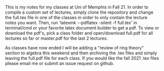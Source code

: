 This is my notes for my classes at Uni of Memphis in Fall 21. In order to compile a custom set of lectures, simply clone the repository and change the full.tex file in one of the classes in order to only contain the lecture notes you want.
Then, run 'latexmk --pdflatex -silent -f full.tex' in terminal/cmd or your favorite latex document builder to get a pdf.
To view or download the pdf's, pick a class folder and open/download full.pdf for all lectures so far or master.pdf for the last 2 lectures.

As classes have now ended I will be adding a "review of ring theory" section to algebra this weekend and then archiving the .tex files and simply leaving the full.pdf file for each class. If you would like the fall 2021 .tex files please email me or submit an issue request on github.
